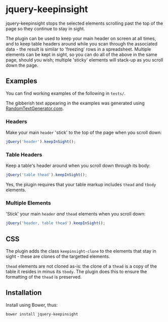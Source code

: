 # jquery-keepinsight

jquery-keepinsight stops the selected elements scrolling past the top of the page so they continue to stay in sight.

The plugin can be used to keep your main header on screen at all times, and to keep table headers around while you scan through the associated data - the result is similar to 'freezing' rows in a spreadsheet.  Multiple elements can be kept in sight, so you can do all of the above in the same page, should you wish; multiple 'sticky' elements will stack-up as you scroll down the page.

## Examples

You can find working examples of the following in `tests/`.

The gibberish text appearing in the examples was generated using [RandomTextGenerator.com](http://randomtextgenerator.com/).

### Headers

Make your main `header` 'stick' to the top of the page when you scroll down:

```javascript
jQuery('header').keepInSight();
```

### Table Headers

Keep a table's header around when you scroll down through its body:

```javascript
jQuery('table thead').keepInSight();
```

Yes, the plugin requires that your table markup includes `thead` and `tbody` elements.

### Multiple Elements

'Stick' your main `header` *and* `thead` elements when you scroll down:

```javascript
jQuery('header, table thead').keepInSight();
```

## CSS

The plugin adds the class `keepinsight-clone` to the elements that stay in sight - these are clones of the targetted elements.

`thead` elements are not cloned as-is: the clone of a `thead` is a copy of the table it resides in minus its `tbody`. The plugin does this to ensure the formatting of the `thead` is preserved.

## Installation

Install using Bower, thus:

```sh
bower install jquery-keepinsight
```
